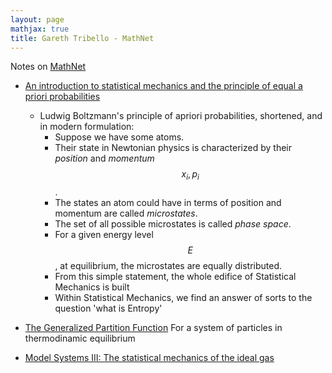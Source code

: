 ```yaml
---
layout: page
mathjax: true
title: Gareth Tribello - MathNet
---
```

Notes on [MathNet](http://gtribello.github.io/mathNET)

* [An introduction to statistical mechanics and the principle of equal a priori probabilities](https://www.youtube.com/watch?v=0LdL1LUrE0I)
  * Ludwig Boltzmann's principle of apriori probabilities, shortened, and in modern formulation:
    * Suppose we have some atoms.
    * Their state in Newtonian physics is characterized by their _position_ and _momentum_ $$x_i, p_i$$.
    * The states an atom could have in terms of position and momentum are called _microstates_.
    * The set of all possible microstates is called _phase space_.
    * For a given energy level $$E$$, at equilibrium, the microstates are equally distributed.
    * From this simple statement, the whole edifice of Statistical Mechanics is built
    * Within Statistical Mechanics, we find an answer of sorts to the question 'what is Entropy'
    
* [The Generalized Partition Function](http://gtribello.github.io/mathNET/generalised-partition-video.html)
For a system of particles in thermodinamic equilibrium
* [Model Systems III: The statistical mechanics of the ideal gas](https://www.youtube.com/watch?v=MOOV1K5mKeY)
